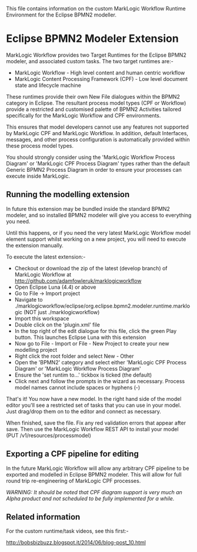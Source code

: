 This file contains information on the custom MarkLogic Workflow Runtime Environment for the Eclipse BPMN2 modeller.

# Eclipse BPMN2 Modeler Extension

MarkLogic Workflow provides two Target Runtimes for the Eclipse BPMN2 modeler, and associated custom tasks. The two
target runtimes are:-
- MarkLogic Workflow - High level content and human centric workflow
- MarkLogic Content Processing Framework (CPF) - Low level document state and lifecycle machine

These runtimes provide their own New File dialogues within the BPMN2 category in Eclipse. The resultant process model
types (CPF or Workflow) provide a restricted and customised palette of BPMN2 Activities tailored specifically for
the MarkLogic Workflow and CPF environments.

This ensures that model developers cannot use any features not supported by MarkLogic CPF and MarkLogic Workflow. In
addition, default Interfaces, messages, and other process configuration is automatically provided within these process
model types.

You should strongly consider using the 'MarkLogic Workflow Process Diagram' or 'MarkLogic CPF Process Diagram' types
rather than the default Generic BPMN2 Process Diagram in order to ensure your processes can execute inside MarkLogic.

## Running the modelling extension

In future this extension may be bundled inside the standard BPMN2 modeler, and so installed BPMN2 modeler will give
you access to everything you need.

Until this happens, or if you need the very latest MarkLogic Workflow model element support whilst working on a new
project, you will need to execute the extension manually.

To execute the latest extension:-
- Checkout or download the zip of the latest (develop branch) of MarkLogic Workflow at http://github.com/adamfowleruk/marklogicworkflow
- Open Eclipse Luna (4.4) or above
- Go to File -> Import project
- Navigate to ./marklogicworkflow/eclipse/org.eclipse.bpmn2.modeler.runtime.marklogic (NOT just ./marklogicworkflow)
- Import this workspace
- Double click on the 'plugin.xml' file
- In the top right of the edit dialogue for this file, click the green Play button. This launches Eclipse Luna with this extension
- Now go to File - Import or File - New Project to create your new modelling project
- Right click the root folder and select New - Other
- Open the 'BPMN2' category and select either 'MarkLogic CPF Process Diagram' or 'MarkLogic Workflow Process Diagram'
- Ensure the 'set runtim to...' tickbox is ticked (the default)
- Click next and follow the prompts in the wizard as necessary. Process model names cannot include spaces or hyphens (-)

That's it! You now have a new model. In the right hand side of the model editor you'll see a restricted set of tasks that
you can use in your model. Just drag/drop them on to the editor and connect as necessary.

When finished, save the file. Fix any red validation errors that appear after save. Then use the MarkLogic Workflow
REST API to install your model (PUT /v1/resources/processmodel)

## Exporting a CPF pipeline for editing

In the future MarkLogic Workflow will allow any arbitrary CPF pipeline to be exported and modelled in Eclipse BPMN2
modeler. This will allow for full round trip re-engineering of MarkLogic CPF processes.

*WARNING: It should be noted that CPF diagram support is very much an Alpha product and not scheduled to be fully
implemented for a while.* 

## Related information

For the custom runtime/task videos, see this first:-

http://bobsbizbuzz.blogspot.it/2014/06/blog-post_10.html
